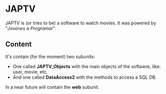 

# __JAPTV__
JAPTV is (or tries to be) a software to watch movies. It was powered by "_Jovenes a Programar_".

## __Content__
It's contain (for the moment) two subunits:
  * One called __JAPTV_Objects__ with the main objects of the softawre, like: user, movie, etc.
  * And one called __DataAccess2__ with the methods to access a SQL DB. 

In a near future will contain the __web__ subunit.
  
